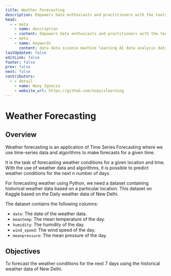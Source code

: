 ```yaml
---
title: Weather Forecasting
description: Empowers data enthusiasts and practitioners with the tools and knowledge to unlock the potential of data.
head:
  - - meta
    - name: description
    - content: Empowers data enthusiasts and practitioners with the tools and knowledge to unlock the potential of data.
  - - meta
    - name: keywords
      content: data data science machine learning AI data analysis data-driven data enthusiasts data practitioners
lastUpdated: false
editLink: false
footer: false
prev: false
next: false
contributors:
  - - detail
    - name: Noey Ignacio
    - website_url: https://github.com/noeyislearning
---
```


# Weather Forecasting

<DownloadBadge githubURL=""></DownloadBadge>

## Overview

Weather forecasting is an application of Time Series Forecasting where we use time-series data and algorithms to make forecasts for a given time.

It is the task of forecasting weather conditions for a given location and time. With the use of weather data and algorithms, it is possible to predict weather conditions for the next n number of days.

For forecasting weather using Python, we need a dataset containing historical weather data based on a particular location. This dataset on Kaggle based on the Daily weather data of New Delhi.

The dataset contains the following columns:

- `date`: The date of the weather data.
- `meantemp`: The mean temperature of the day.
- `humidity`: The humidity of the day.
- `wind_speed`: The wind speed of the day.
- `meanpressure`: The mean pressure of the day.

## Objectives

To forecast the weather conditions for the next 7 days using the historical weather data of New Delhi.
